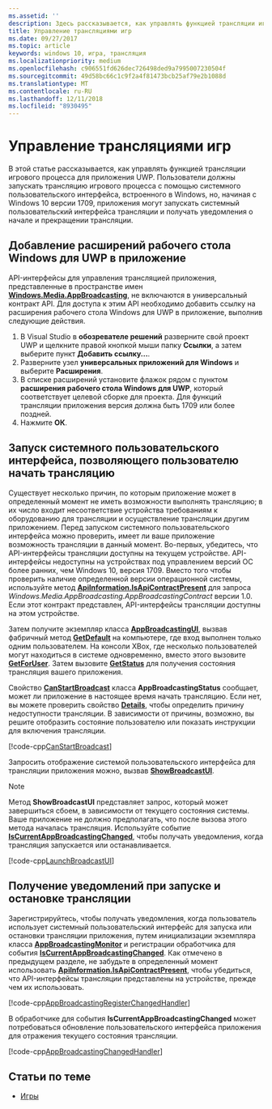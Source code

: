 ```yaml
---
ms.assetid: ''
description: Здесь рассказывается, как управлять функцией трансляции игрового процесса для приложения UWP.
title: Управление трансляциями игр
ms.date: 09/27/2017
ms.topic: article
keywords: windows 10, игра, трансляция
ms.localizationpriority: medium
ms.openlocfilehash: c906551fd626dec726498ded9a7995007230504f
ms.sourcegitcommit: 49d58bc66c1c9f2a4f81473bcb25af79e2b1088d
ms.translationtype: MT
ms.contentlocale: ru-RU
ms.lasthandoff: 12/11/2018
ms.locfileid: "8930495"
---
```

# <a name="manage-game-broadcasting"></a>Управление трансляциями игр
В этой статье рассказывается, как управлять функцией трансляции игрового процесса для приложения UWP. Пользователи должны запускать трансляцию игрового процесса с помощью системного пользовательского интерфейса, встроенного в Windows, но, начиная с Windows 10 версии 1709, приложения могут запускать системный пользовательский интерфейса трансляции и получать уведомления о начале и прекращении трансляции.

## <a name="add-the-windows-desktop-extensions-for-the-uwp-to-your-app"></a>Добавление расширений рабочего стола Windows для UWP в приложение
API-интерфейсы для управления трансляцией приложения, представленные в пространстве имен **[Windows.Media.AppBroadcasting](https://docs.microsoft.com/uwp/api/windows.media.appbroadcasting)**, не включаются в универсальный контракт API. Для доступа к этим API необходимо добавить ссылку на расширения рабочего стола Windows для UWP в приложение, выполнив следующие действия.

1. В Visual Studio в **обозревателе решений** разверните свой проект UWP и щелкните правой кнопкой мыши папку **Ссылки**, а затем выберите пункт **Добавить ссылку...**. 
2. Разверните узел **универсальных приложений для Windows** и выберите **Расширения**.
3. В списке расширений установите флажок рядом с пунктом **расширения рабочего стола Windows для UWP**, который соответствует целевой сборке для проекта. Для функций трансляции приложения версия должна быть 1709 или более поздней.
4. Нажмите **OК**.

## <a name="launch-the-system-ui-to-allow-the-user-to-initiate-broadcasting"></a>Запуск системного пользовательского интерфейса, позволяющего пользователю начать трансляцию
Существует несколько причин, по которым приложение может в определенный момент не иметь возможности выполнять трансляцию; в их число входит несоответствие устройства требованиям к оборудованию для трансляции и осуществление трансляции другим приложением. Перед запуском системного пользовательского интерфейса можно проверить, имеет ли ваше приложение возможность трансляции в данный момент. Во-первых, убедитесь, что API-интерфейсы трансляции доступны на текущем устройстве. API-интерфейсы недоступны на устройствах под управлением версий ОС более ранних, чем Windows 10, версия 1709. Вместо того чтобы проверить наличие определенной версии операционной системы, используйте метод **[ApiInformation.IsApiContractPresent](https://docs.microsoft.com/uwp/api/windows.foundation.metadata.apiinformation.isapicontractpresent)** для запроса *Windows.Media.AppBroadcasting.AppBroadcastingContract* версии 1.0. Если этот контракт представлен, API-интерфейсы трансляции доступны на этом устройстве.

Затем получите экземпляр класса **[AppBroadcastingUI](https://docs.microsoft.com/uwp/api/windows.media.appbroadcasting.appbroadcastingui)**, вызвав фабричный метод **[GetDefault](https://docs.microsoft.com/uwp/api/windows.media.appbroadcasting.appbroadcastingui.GetDefault)** на компьютере, где вход выполнен только одним пользователем. На консоли XBox, где несколько пользователей могут находиться в системе одновременно, вместо этого вызовите **[GetForUser](https://docs.microsoft.com/uwp/api/windows.media.appbroadcasting.appbroadcastingui.getforuser)**. Затем вызовите **[GetStatus](https://docs.microsoft.com/uwp/api/windows.media.appbroadcasting.appbroadcastingui.GetStatus)** для получения состояния трансляция вашего приложения.

Свойство **[CanStartBroadcast](https://docs.microsoft.com/uwp/api/windows.media.appbroadcasting.appbroadcastingstatus.CanStartBroadcast)** класса **AppBroadcastingStatus** сообщает, может ли приложение в настоящее время начать трансляцию. Если нет, вы можете проверить свойство **[Details](https://docs.microsoft.com/uwp/api/windows.media.appbroadcasting.appbroadcastingstatus.Details)**, чтобы определить причину недоступности трансляции. В зависимости от причины, возможно, вы решите отобразить состояние пользователю или показать инструкции для включения трансляции.

[!code-cpp[CanStartBroadcast](./code/AppBroadcast/cpp/AppBroadcastExampleApp/App.cpp#SnippetCanStartBroadcast)]

Запросить отображение системой пользовательского интерфейса для трансляции приложения можно, вызвав **[ShowBroadcastUI](https://docs.microsoft.com/uwp/api/windows.media.appbroadcasting.appbroadcastingui.ShowBroadcastUI)**.

> [!NOTE] 
> Метод **ShowBroadcastUI** представляет запрос, который может завершиться сбоем, в зависимости от текущего состояния системы. Ваше приложение не должно предполагать, что после вызова этого метода началась трансляция. Используйте событие **[IsCurrentAppBroadcastingChanged](https://docs.microsoft.com/uwp/api/windows.media.appbroadcasting.appbroadcastingmonitor.IsCurrentAppBroadcastingChanged)**, чтобы получать уведомления, когда трансляция запускается или останавливается.

[!code-cpp[LaunchBroadcastUI](./code/AppBroadcast/cpp/AppBroadcastExampleApp/App.cpp#SnippetLaunchBroadcastUI)]

## <a name="receive-notifications-when-broadcasting-starts-and-stops"></a>Получение уведомлений при запуске и остановке трансляции
Зарегистрируйтесь, чтобы получать уведомления, когда пользователь использует системный пользовательский интерфейс для запуска или остановки трансляции приложения, путем инициализации экземпляра класса **[AppBroadcastingMonitor](https://docs.microsoft.com/uwp/api/windows.media.appbroadcasting.appbroadcastingmonitor)** и регистрации обработчика для события **[IsCurrentAppBroadcastingChanged](https://docs.microsoft.com/uwp/api/windows.media.appbroadcasting.appbroadcastingmonitor.IsCurrentAppBroadcastingChanged)**. Как отмечено в предыдущем разделе, не забудьте в определенный момент использовать **[ApiInformation.IsApiContractPresent](https://docs.microsoft.com/uwp/api/windows.foundation.metadata.apiinformation.isapicontractpresent)**, чтобы убедиться, что API-интерфейсы трансляции представлены на устройстве, прежде чем их использовать. 

[!code-cpp[AppBroadcastingRegisterChangedHandler](./code/AppBroadcast/cpp/AppBroadcastExampleApp/App.cpp#SnippetAppBroadcastingRegisterChangedHandler)]

В обработчике для события **IsCurrentAppBroadcastingChanged** может потребоваться обновление пользовательского интерфейса приложения для отражения текущего состояния трансляции.

[!code-cpp[AppBroadcastingChangedHandler](./code/AppBroadcast/cpp/AppBroadcastExampleApp/App.cpp#SnippetAppBroadcastingChangedHandler)]

## <a name="related-topics"></a>Статьи по теме

* [Игры](index.md)

 

 




